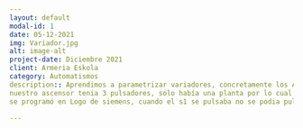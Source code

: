```yaml
---
layout: default
modal-id: 1
date: 05-12-2021
img: Variador.jpg
alt: image-alt
project-date: Diciembre 2021
client: Armeria Eskola
category: Automatismos
description:: Aprendimos a parametrizar variadores, concretamente los Altisar. Tuvimos varios proyectos con el Altisar, entre uno de ellos fue hacer un ascensor,
nuestro ascensor tenia 3 pulsadores, solo había una planta por lo cual el s1 era para subir a la planta el s2 para bajar y el s3 la seta de emergencia, el programa
se programó en Logo de siemens, cuando el s1 se pulsaba no se podia pulsar el s2 y viceversa.

---
```

